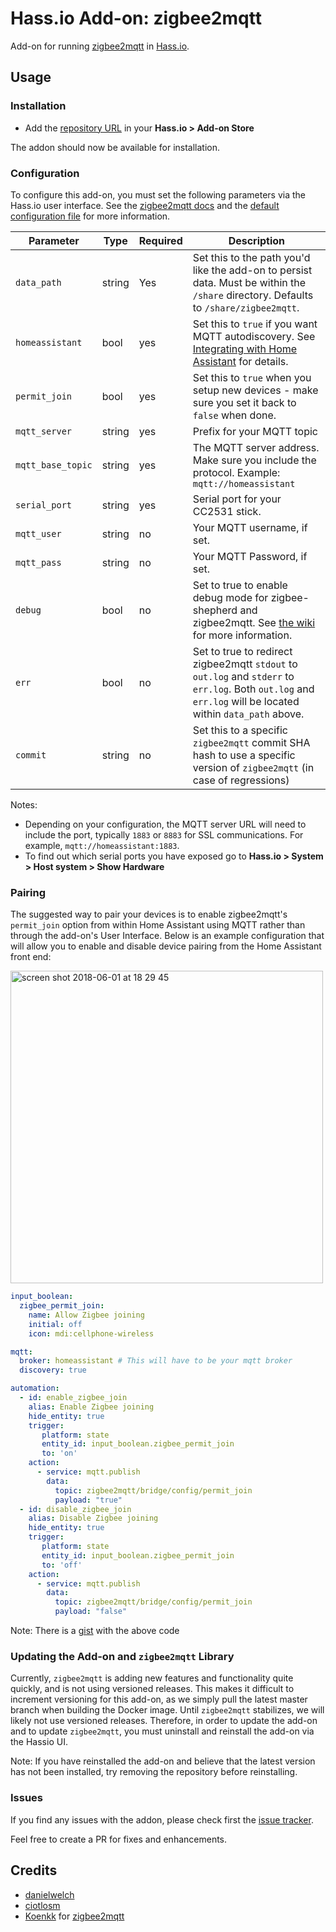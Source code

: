 # Hass.io Add-on: zigbee2mqtt

Add-on for running [zigbee2mqtt](https://github.com/Koenkk/zigbee2mqtt) in [Hass.io](https://github.com/home-assistant/hassio).

## Usage

### Installation

- Add the [repository URL](https://github.com/danielwelch/hassio-zigbee2mqtt) in your **Hass.io > Add-on Store**

The addon should now be available for installation.

### Configuration

To configure this add-on, you must set the following parameters via the Hass.io user interface. See the [zigbee2mqtt docs](https://github.com/Koenkk/zigbee2mqtt/wiki/Running-the-bridge) and the [default configuration file](https://github.com/Koenkk/zigbee2mqtt/blob/master/data/configuration.yaml) for more information.

|Parameter|Type|Required|Description|
|---------|----|--------|-----------|
|`data_path`|string|Yes|Set this to the path you'd like the add-on to persist data. Must be within the `/share` directory. Defaults to `/share/zigbee2mqtt`.|
|`homeassistant`|bool|yes|Set this to `true` if you want MQTT autodiscovery. See [Integrating with Home Assistant](https://github.com/Koenkk/zigbee2mqtt/wiki/Integrating-with-Home-Assistant) for details.|
|`permit_join`|bool|yes|Set this to `true` when you setup new devices - make sure you set it back to `false` when done.|
|`mqtt_server`|string|yes|Prefix for your MQTT topic|
|`mqtt_base_topic`|string|yes|The MQTT server address. Make sure you include the protocol. Example: `mqtt://homeassistant`|
|`serial_port`|string|yes|Serial port for your CC2531 stick.|
|`mqtt_user`|string|no|Your MQTT username, if set.|
|`mqtt_pass`|string|no|Your MQTT Password, if set.|
|`debug`|bool|no|Set to true to enable debug mode for zigbee-shepherd and zigbee2mqtt. See [the wiki](https://github.com/Koenkk/zigbee2mqtt/wiki/How-to-debug) for more information.|
|`err`|bool|no|Set to true to redirect zigbee2mqtt `stdout` to `out.log` and `stderr` to `err.log`. Both `out.log` and `err.log` will be located within `data_path` above.|
|`commit`|string|no|Set this to a specific `zigbee2mqtt` commit SHA hash to use a specific version of `zigbee2mqtt` (in case of regressions)|

Notes:
- Depending on your configuration, the MQTT server URL will need to include the port, typically `1883` or `8883` for SSL communications. For example, `mqtt://homeassistant:1883`.
- To find out which serial ports you have exposed go to **Hass.io > System > Host system > Show Hardware**

### Pairing

The suggested way to pair your devices is to enable zigbee2mqtt's `permit_join` option from within Home Assistant using MQTT rather than through the add-on's User Interface. Below is an example configuration that will allow you to enable and disable device pairing from the Home Assistant front end:

<img width="500" alt="screen shot 2018-06-01 at 18 29 45" src="https://user-images.githubusercontent.com/7738048/40849401-8898bbc2-65ca-11e8-80d3-98e11b8f41bd.png">

```yaml
input_boolean:
  zigbee_permit_join:
    name: Allow Zigbee joining
    initial: off
    icon: mdi:cellphone-wireless

mqtt:
  broker: homeassistant # This will have to be your mqtt broker
  discovery: true

automation:
  - id: enable_zigbee_join
    alias: Enable Zigbee joining
    hide_entity: true
    trigger:
       platform: state
       entity_id: input_boolean.zigbee_permit_join
       to: 'on'
    action:
      - service: mqtt.publish
        data:
          topic: zigbee2mqtt/bridge/config/permit_join
          payload: "true"
  - id: disable_zigbee_join
    alias: Disable Zigbee joining
    hide_entity: true
    trigger:
       platform: state
       entity_id: input_boolean.zigbee_permit_join
       to: 'off'
    action:
      - service: mqtt.publish
        data:
          topic: zigbee2mqtt/bridge/config/permit_join
          payload: "false"
```
Note: There is a [gist](https://gist.github.com/ciotlosm/59d160ad49c695a801d9a940a2a387d2) with the above code


### Updating the Add-on and `zigbee2mqtt` Library

Currently, `zigbee2mqtt` is adding new features and functionality quite quickly, and is not using versioned releases. This makes it difficult to increment versioning for this add-on, as we simply pull the latest master branch when building the Docker image. Until `zigbee2mqtt` stabilizes, we will likely not use versioned releases. Therefore, in order to update the add-on and to update `zigbee2mqtt`, you must uninstall and reinstall the add-on via the Hassio UI.

Note: If you have reinstalled the add-on and believe that the latest version has not been installed, try removing the repository before reinstalling.

### Issues

If you find any issues with the addon, please check first the [issue tracker](https://github.com/danielwelch/hassio-zigbee2mqtt/issues).

Feel free to create a PR for fixes and enhancements. 

## Credits
- [danielwelch](https://github.com/danielwelch)
- [ciotlosm](https://github.com/ciotlosm)
- [Koenkk](https://github.com/Koenkk) for [zigbee2mqtt](https://github.com/Koenkk/zigbee2mqtt)
